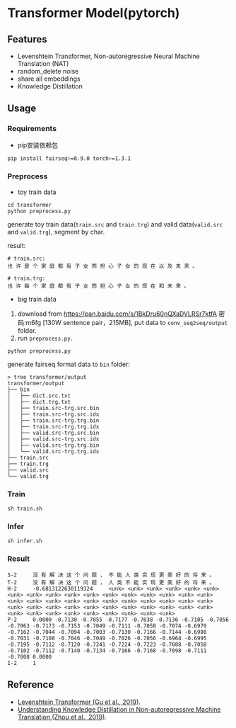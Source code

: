 # Transformer Model(pytorch)

## Features

* Levenshtein Transformer, Non-autoregressive Neural Machine Translation (NAT)
* random_delete noise
* share all embeddings
* Knowledge Distillation

## Usage

### Requirements
* pip安装依赖包
```bash
pip install fairseq>=0.9.0 torch>=1.3.1

```


### Preprocess


- toy train data
```
cd transformer
python preprocess.py
```

generate toy train data(`train.src` and `train.trg`) and valid data(`valid.src` and `valid.trg`), segment by char.

result:
```
# train.src:
也 许 是 个 家 庭 都 有 子 女 而 担 心 子 女 的 现 在 以 及 未 来 。

# train.trg:
也 许 每 个 家 庭 都 有 子 女 而 担 心 子 女 的 现 在 和 未 来 。
```

- big train data

1. download from https://pan.baidu.com/s/1BkDru60nQXaDVLRSr7ktfA  密码:m6fg [130W sentence pair，215MB], put data to `conv_seq2seq/output` folder.
2. run `preprocess.py`.
```
python preprocess.py
```

generate fairseq format data to `bin` folder:
```
> tree transformer/output
transformer/output
├── bin
│   ├── dict.src.txt
│   ├── dict.trg.txt
│   ├── train.src-trg.src.bin
│   ├── train.src-trg.src.idx
│   ├── train.src-trg.trg.bin
│   ├── train.src-trg.trg.idx
│   ├── valid.src-trg.src.bin
│   ├── valid.src-trg.src.idx
│   ├── valid.src-trg.trg.bin
│   └── valid.src-trg.trg.idx
├── train.src
├── train.trg
├── valid.src
└── valid.trg
```

### Train

```
sh train.sh
```

### Infer
```
sh infer.sh

```

### Result
```
S-2     没 有 解 决 这 个 问 题 ， 不 能 人 类 实 现 更 美 好 的 将 来 。
T-2     没 有 解 决 这 个 问 题 ， 人 类 不 能 实 现 更 美 好 的 将 来 。
H-2     -0.6813122630119324     <unk> <unk> <unk> <unk> <unk> <unk> <unk> <unk> <unk> <unk> <unk> <unk> <unk> <unk> <unk> <unk> <unk> <unk> <unk> <unk> <unk> <unk> <unk> <unk> <unk> <unk> <unk> <unk> <unk> <unk> <unk> <unk> <unk> <unk> <unk> <unk> <unk> <unk> <unk> <unk> <unk> <unk> <unk> <unk> <unk> <unk> <unk> <unk>
P-2     0.0000 -0.7130 -0.7055 -0.7177 -0.7038 -0.7136 -0.7105 -0.7056 -0.7063 -0.7173 -0.7153 -0.7049 -0.7111 -0.7058 -0.7074 -0.6979 -0.7162 -0.7044 -0.7094 -0.7003 -0.7130 -0.7166 -0.7144 -0.6980 -0.7031 -0.7108 -0.7046 -0.7049 -0.7026 -0.7056 -0.6964 -0.6995 -0.7195 -0.7112 -0.7120 -0.7241 -0.7224 -0.7223 -0.7088 -0.7058 -0.7102 -0.7112 -0.7140 -0.7134 -0.7166 -0.7168 -0.7098 -0.7111 -0.7008 0.0000
I-2     1

```

## Reference
* [Levenshtein Transformer (Gu et al., 2019)](https://arxiv.org/abs/1905.11006).
* [Understanding Knowledge Distillation in Non-autoregressive Machine Translation (Zhou et al., 2019)](https://arxiv.org/abs/1911.02727).
